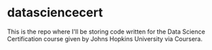 # datasciencecert
This is the repo where I'll be storing code written for the Data Science Certification course given by Johns Hopkins University via Coursera.

